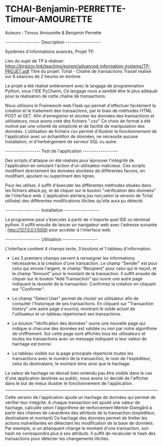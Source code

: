 # TCHAI-Benjamin-PERRETTE-Timour-AMOURETTE

Auteurs : Timour Amourette & Benjamin Perrette



------------------ Description ------------------

Systèmes d'informations avancés, Projet TP.

Lien du sujet de TP à réaliser: https://kirgizov.link/teaching/esirem/advanced-information-systems/TP-PROJET.pdf 
Titre du projet: Tchaî - Chaîne de transactions
Travail réalisé sur 6 séances de 2 heures en binôme


Le projet a été réalisé entièrement avec le langage de programmation Python, sous l'IDE PyCharm,
Ce langage nous a semblé être le plus adéquat pour la réalisation de cette chaîne de transactions.

Nous utilisons le Framework web Flask qui permet d'effectuer facilement la création et le traitement des transactions, par le biais de méthodes HTML POST et GET.
Afin d'enregistrer et stocker les données des transactions et utilisateurs, nous avons créé des fichiers ".csv"
Ce choix de format à été motivé par une volonté de simplicité et de facilité de manipulation des données.
L'utilisation de fichiers csv permet d'illustrer le fonctionnement de l'application avec un échantillon de données,
ne nécessite aucune installation, ni d'herbérgement de serveur SQL ou autre.

------------------ Test de l'application ------------------

Des scripts d'attaque on été réalisés pour éprouver l'intégrité de l'application en simulant l'action d'un utilisateur malicieux. Ces scripts modifient directement les données stockées de différentes facons, en modifiant, ajoutant ou supprimant des lignes.

Pour les utiliser, il suffit d'éxecuter les différentes méthodes situées dans les fichiers attack.py, et de cliquer sur le bouton "vérification des données" de l'interface web. L'application alertera,(ou non,selon la version de Tchaî utilisée) des différentes modifications illicites qu'elle aura pu détecté.

------------------ Installation ------------------

Le programme peut s'éxecuter à partir de n'importe quel IDE ou terminal python. 
Il suffit ensuite de lancer un navigateur web avec l'adresse suivante : http://127.0.0.1:5000 pour accéder à l'interface web.

------------------ Utilisation ------------------

L'interface contient 4 champs texte, 3 boutons et 1 tableau d'information. 

- Les 3 premiers champs servent à renseigner les informations nécessaires à la création d'une transaction.
	Le champ "Sender" est pour celui qui envoie l'argent, le champ "Recipient" pour celui qui le reçoit, et le champ "Amount" pour le montant de la transaction.
	Il suffit ensuite de cliquer sur le bouton "Add Transaction" qui ouvre une autre page indiquant la réussite de la transaction.
	Confirmez la création en cliquant sur "Confirmer".
	
	
- Le champ "Select User" permet de choisir un utilisateur afin de consulter l'historique de ses transactions.
	En cliquant sur "Transaction history" une autre page s'ouvrira, montrant le solde actuel de l'utilisateur et un tableau répertoriant ses transactions. 
	
	
- Le bouton "Vérification des données" ouvre une nouvelle page qui indique si chacune des données est validée ou non par notre algorithme de chiffrement.
	Sur cette page sont affichés tous les utilisateurs et toutes les transactions avec un message indiquant si leur valeur de hachage est bonne.
	
	
- Le tableau visible sur la page principale répertorie toutes les transactions avec le numéro de la transaction, le nom de l'expéditeur, celui du destinataire, le montant émis ainsi que le hachage.


La valeur de hachage ne devrait bien entendu pas être visible dans le cas d'une application destinée au public, nous avons ici decidé de l'afficher dans le but de mieux illustrer le fonctionnement de l'application. 

------------------------------------------------------------------------------------------

Cette version de l'application ajoute un hachage de données qui permet de vérifier leur intégrité. A chaque transaction est ajouté une valeur de hachage, calculée selon l'algorithme de renforcement Merkle–Damgård à partir des chaines de caractères des attributs de la transaction.(expéditeur, destinataire et montant)
Ce hachage des données permet de limiter les actions malveillantes en détectant les modification de la base de données. Par exemple, si un attanquant change le montant d'une transaction, son hash ne correspondra plus à ses attributs. Il suffit de recalculer le hash des transactions pour détecter les changements illicites. 

